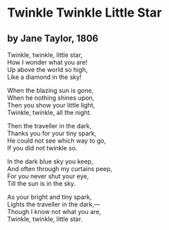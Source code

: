 # Twinkle Twinkle Little Star
## by Jane Taylor, 1806

Twinkle, twinkle, little star,  
How I wonder what you are!  
Up above the world so high,  
Like a diamond in the sky!  

When the blazing sun is gone,  
When he nothing shines upon,  
Then you show your little light,  
Twinkle, twinkle, all the night.  

Then the traveller in the dark,  
Thanks you for your tiny spark,  
He could not see which way to go,  
If you did not twinkle so.  

In the dark blue sky you keep,  
And often through my curtains peep,  
For you never shut your eye,  
Till the sun is in the sky.  

As your bright and tiny spark,  
Lights the traveller in the dark,—  
Though I know not what you are,  
Twinkle, twinkle, little star.  

